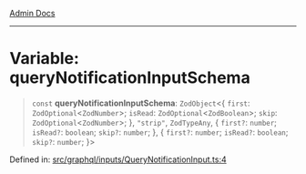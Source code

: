 [Admin Docs](/)

***

# Variable: queryNotificationInputSchema

> `const` **queryNotificationInputSchema**: `ZodObject`\<\{ `first`: `ZodOptional`\<`ZodNumber`\>; `isRead`: `ZodOptional`\<`ZodBoolean`\>; `skip`: `ZodOptional`\<`ZodNumber`\>; \}, `"strip"`, `ZodTypeAny`, \{ `first?`: `number`; `isRead?`: `boolean`; `skip?`: `number`; \}, \{ `first?`: `number`; `isRead?`: `boolean`; `skip?`: `number`; \}\>

Defined in: [src/graphql/inputs/QueryNotificationInput.ts:4](https://github.com/Sourya07/talawa-api/blob/ead7a48e0174153214ee7311f8b242ee1c1a12ca/src/graphql/inputs/QueryNotificationInput.ts#L4)
